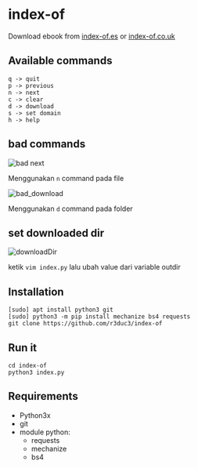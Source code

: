 # index-of
Download ebook from [index-of.es](http://index-of.es) or [index-of.co.uk](http://index-of.co.uk)

## Available commands
```
q -> quit                                                                                                                                                                                   
p -> previous                                                                                                                                                                               
n -> next                                                                                                                                                                                   
c -> clear                                                                                                                                                                                  
d -> download                                                                                                                                                                               
s -> set domain                                                                                                                                                                             
h -> help
```

## bad commands
![bad next](https://i.ibb.co/bJd8fDc/output.gif)

Menggunakan  `n` command pada file

![bad_download](https://i.ibb.co/G3s0kkD/bad-download.gif)

Menggunakan `d` command pada folder

## set downloaded dir
![downloadDir](https://i.ibb.co/jgtR7mq/download-dir.gif)

ketik `vim index.py` lalu ubah value dari variable outdir

## Installation
```
[sudo] apt install python3 git
[sudo] python3 -m pip install mechanize bs4 requests
git clone https://github.com/r3duc3/index-of
```

## Run it
```
cd index-of
python3 index.py
```

## Requirements
- Python3x
- git
- module python:
  - requests
  - mechanize
  - bs4

